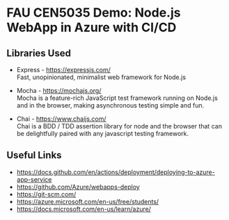 # FAU CEN5035 Demo: Node.js WebApp in Azure with CI/CD

## Libraries Used

* Express - https://expressjs.com/<br>
  Fast, unopinionated, minimalist web framework for Node.js


* Mocha - https://mochajs.org/<br>
  Mocha is a feature-rich JavaScript test framework running on Node.js and in the browser,   making asynchronous testing simple and fun.

* Chai - https://www.chaijs.com/<br>
  Chai is a BDD / TDD assertion library for node and the browser that can be delightfully   paired with any javascript testing framework.

## Useful Links

* https://docs.github.com/en/actions/deployment/deploying-to-azure-app-service
* https://github.com/Azure/webapps-deploy
* https://git-scm.com/
* https://azure.microsoft.com/en-us/free/students/
* https://docs.microsoft.com/en-us/learn/azure/
